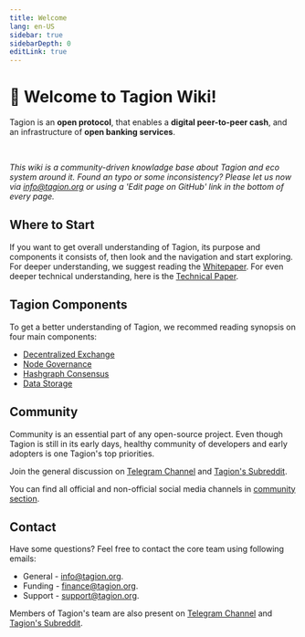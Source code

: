 ```yaml
---
title: Welcome
lang: en-US
sidebar: true
sidebarDepth: 0
editLink: true
---
```


# 👋 Welcome to Tagion Wiki!

Tagion is an **open protocol**, that enables a **digital peer-to-peer cash**, and an infrastructure of **open banking services**.

<p class="mb-1">&nbsp;</p>

*This wiki is a community-driven knowladge base about Tagion and eco system around it. Found an typo or some inconsistency? Please let us now via [info@tagion.org](mailto:info@tagion.org) or using a 'Edit page on GitHub' link in the bottom of every page.*

## Where to Start

If you want to get overall understanding of Tagion, its purpose and components it consists of, then look and the navigation and start exploring. For deeper understanding, we suggest reading the [Whitepaper](/tagionwhitepaper.pdf). For even deeper technical understanding, here is the [Technical Paper](/tagiontechpaper.pdf).

## Tagion Components

To get a better understanding of Tagion, we recommed reading synopsis on four main components:

- [Decentralized Exchange](/wiki/synopsis/dex.html)
- [Node Governance](/wiki/synopsis/node-governance.html)
- [Hashgraph Consensus](/wiki/synopsis/consensus.html)
- [Data Storage](/wiki/synopsis/data-storage.html)

## Community

Community is an essential part of any open-source project. Even though Tagion is still in its early days, healthy community of developers and early adopters is one Tagion's top priorities.

Join the general discussion on [Telegram Channel](https://t.me/tagion) and [Tagion's Subreddit](https://www.reddit.com/r/Tagion/).

You can find all official and non-official social media channels in [community section](/wiki/community).

## Contact

Have some questions? Feel free to contact the core team using following emails:

- General - [info@tagion.org](mailto:info@tagion.org).
- Funding - [finance@tagion.org](mailto:finance@tagion.org).
- Support - [support@tagion.org](mailto:support@tagion.org).

Members of Tagion's team are also present on [Telegram Channel](https://t.me/tagion) and [Tagion's Subreddit](https://www.reddit.com/r/Tagion/).